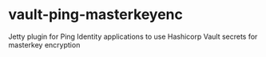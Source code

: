 # vault-ping-masterkeyenc
Jetty plugin for Ping Identity applications to use Hashicorp Vault secrets for masterkey encryption
